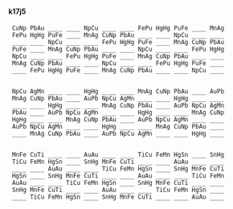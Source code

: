 #### k17j5 

     CuNp PbAu ____ ____ NpCu ____ ____ FePu HgHg PuFe ____ MnAg 
     FePu HgHg PuFe ____ MnAg CuNp PbAu ____ ____ NpCu ____ ____ 
     ____ ____ NpCu ____ ____ FePu HgHg PuFe ____ MnAg CuNp PbAu 
     PuFe ____ MnAg CuNp PbAu ____ ____ NpCu ____ ____ FePu HgHg 
     NpCu ____ ____ FePu HgHg PuFe ____ MnAg CuNp PbAu ____ ____ 
     MnAg CuNp PbAu ____ ____ NpCu ____ ____ FePu HgHg PuFe ____ 
     ____ FePu HgHg PuFe ____ MnAg CuNp PbAu ____ ____ NpCu ____ 


     NpCu AgMn ____ ____ HgHg ____ ____ MnAg CuNp PbAu ____ AuPb 
     MnAg CuNp PbAu ____ AuPb NpCu AgMn ____ ____ HgHg ____ ____ 
     ____ ____ HgHg ____ ____ MnAg CuNp PbAu ____ AuPb NpCu AgMn 
     PbAu ____ AuPb NpCu AgMn ____ ____ HgHg ____ ____ MnAg CuNp 
     HgHg ____ ____ MnAg CuNp PbAu ____ AuPb NpCu AgMn ____ ____ 
     AuPb NpCu AgMn ____ ____ HgHg ____ ____ MnAg CuNp PbAu ____ 
     ____ MnAg CuNp PbAu ____ AuPb NpCu AgMn ____ ____ HgHg ____ 


     MnFe CuTi ____ ____ AuAu ____ ____ TiCu FeMn HgSn ____ SnHg 
     TiCu FeMn HgSn ____ SnHg MnFe CuTi ____ ____ AuAu ____ ____ 
     ____ ____ AuAu ____ ____ TiCu FeMn HgSn ____ SnHg MnFe CuTi 
     HgSn ____ SnHg MnFe CuTi ____ ____ AuAu ____ ____ TiCu FeMn 
     AuAu ____ ____ TiCu FeMn HgSn ____ SnHg MnFe CuTi ____ ____ 
     SnHg MnFe CuTi ____ ____ AuAu ____ ____ TiCu FeMn HgSn ____ 
     ____ TiCu FeMn HgSn ____ SnHg MnFe CuTi ____ ____ AuAu ____ 


